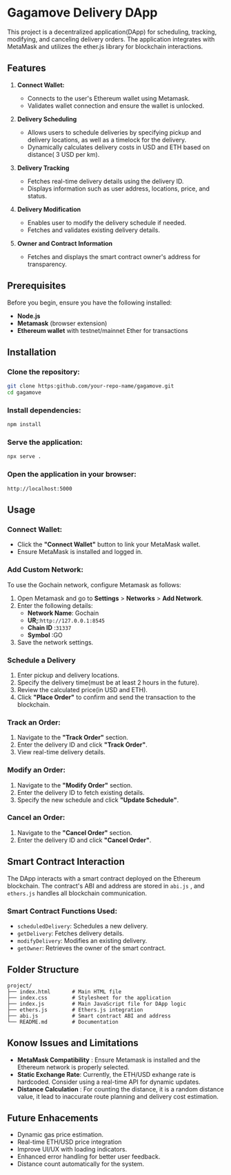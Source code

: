 # Gagamove Delivery DApp
This project is a decentralized application(DApp) for scheduling, tracking, modifying, and canceling delivery orders. The application integrates with MetaMask and utilizes the ether.js library for blockchain interactions.

## Features

1. **Connect Wallet:** 
   - Connects to the user's Ethereum wallet using Metamask.
   - Validates wallet connection and ensure the wallet is unlocked.

2. **Delivery Scheduling**
   - Allows users to schedule deliveries by specifying pickup and delivery locations, as well as a timelock for the delivery.
   - Dynamically calculates delivery costs in USD and ETH based on distance( 3 USD per km).

3. **Delivery Tracking**
   - Fetches real-time delivery details using the delivery ID.
   - Displays information such as user address, locations, price, and status.

4. **Delivery Modification**
   - Enables user to modify the delivery schedule if needed.
   - Fetches and validates existing delivery details.

5. **Owner and Contract Information**
   - Fetches and displays the smart contract owner's address for transparency.

## Prerequisites

Before you begin, ensure you have the following installed:

- **Node.js**
- **Metamask** (browser extension)
- **Ethereum wallet** with testnet/mainnet Ether for transactions

## Installation

### Clone the repository:

```bash
git clone https:github.com/your-repo-name/gagamove.git
cd gagamove
```
### Install dependencies:

```bash
npm install
```

### Serve the application:

```bash
npx serve .
```

### Open the application in your browser:

```arduino
http://localhost:5000
```

## Usage

### Connect Wallet:

- Click the **"Connect Wallet"** button to link your MetaMask wallet.
- Ensure MetaMask is installed and logged in.

### Add Custom Network:

To use the Gochain network, configure Metamask as follows:

1. Open Metamask and go to **Settings** > **Networks** > **Add Network**.
2. Enter the following details:
   - **Network Name**: Gochain
   - **UR;**:`http://127.0.0.1:8545`
   - **Chain ID** :`31337`
   - **Symbol** :GO
3. Save the network settings.

### Schedule a Delivery

1. Enter pickup and delivery locations.
2. Specify the delivery time(must be at least 2 hours in the future).
3. Review the calculated price(in USD and ETH).
4. Click **"Place Order"** to confirm and send the transaction to the blockchain.

### Track an Order:

1. Navigate to the **"Track Order"** section.
2. Enter the delivery ID and click **"Track Order"**.
3. View real-time delivery details.

### Modify an Order:

1. Navigate to the **"Modify Order"** section.
2. Enter the delivery ID to fetch existing details.
3. Specify the new schedule and click **"Update Schedule"**.

### Cancel an Order:

1. Navigate to the **"Cancel Order"** section.
2. Enter the delivery ID and click **"Cancel Order"**.

## Smart Contract Interaction

The DApp interacts with a smart contract deployed on the Ethereum blockchain. The contract's ABI and address are stored in `abi.js` , and `ethers.js` handles all blockchain communication.

### Smart Contract Functions Used:
- `scheduledDelivery`: Schedules a new delivery.
- `getDelivery`: Fetches delivery details.
- `modifyDelivery`: Modifies an existing delivery.
- `getOwner`: Retrieves the owner of the smart contract.

## Folder Structure

```plaintext
project/
├── index.html       # Main HTML file
├── index.css        # Stylesheet for the application
├── index.js         # Main JavaScript file for DApp logic
├── ethers.js        # Ethers.js integration
├── abi.js           # Smart contract ABI and address
└── README.md        # Documentation
```

## Konow Issues and Limitations

- **MetaMask Compatibility** : Ensure Metamask is installed and the Ethereum network is properly selected.
- **Static Exchange Rate**: Currently, the ETH/USD exhange rate is hardcoded. Consider using a real-time API for dynamic updates.
- **Distance Calculation** :  For counting the distance, it is a random distance value, it lead to inaccurate route planning and delivery cost estimation.

## Future Enhacements

- Dynamic gas price estimation.
- Real-time ETH/USD price integration
- Improve UI/UX with loading indicators.
- Enhanced error handling for better user feedback.
- Distance count automatically for the system. 







